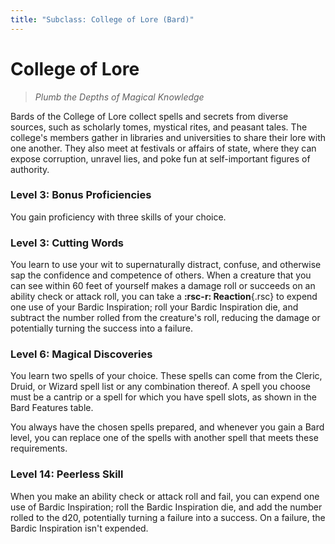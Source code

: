 ```yaml
---
title: "Subclass: College of Lore (Bard)"
---
```


<p style="display:none">
Plumb the Depths of Magical Knowledge
</p>

# College of Lore

> *Plumb the Depths of Magical Knowledge*

Bards of the College of Lore collect spells and secrets from diverse sources, such as scholarly tomes, mystical rites, and peasant tales. The college's members gather in libraries and universities to share their lore with one another. They also meet at festivals or affairs of state, where they can expose corruption, unravel lies, and poke fun at self-important figures of authority.

### Level 3: Bonus Proficiencies

You gain proficiency with three skills of your choice.

### Level 3: Cutting Words

You learn to use your wit to supernaturally distract, confuse, and otherwise sap the confidence and competence of others. When a creature that you can see within 60 feet of yourself makes a damage roll or succeeds on an ability check or attack roll, you can take a **:rsc-r: Reaction**{.rsc} to expend one use of your Bardic Inspiration; roll your Bardic Inspiration die, and subtract the number rolled from the creature's roll, reducing the damage or potentially turning the success into a failure.

### Level 6: Magical Discoveries

You learn two spells of your choice. These spells can come from the Cleric, Druid, or Wizard spell list or any combination thereof. A spell you choose must be a cantrip or a spell for which you have spell slots, as shown in the Bard Features table.

You always have the chosen spells prepared, and whenever you gain a Bard level, you can replace one of the spells with another spell that meets these requirements.

### Level 14: Peerless Skill

When you make an ability check or attack roll and fail, you can expend one use of Bardic Inspiration; roll the Bardic Inspiration die, and add the number rolled to the d20, potentially turning a failure into a success. On a failure, the Bardic Inspiration isn't expended.
